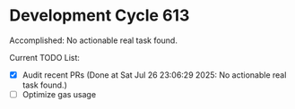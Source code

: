 # Development Cycle 613

Accomplished: No actionable real task found.

Current TODO List:

- [x] Audit recent PRs  (Done at Sat Jul 26 23:06:29 2025: No actionable real task found.)
- [ ] Optimize gas usage